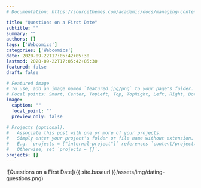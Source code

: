 ```yaml
---
# Documentation: https://sourcethemes.com/academic/docs/managing-content/

title: "Questions on a First Date"
subtitle: ""
summary: ""
authors: []
tags: ['Webcomics']
categories: ['Webcomics']
date: 2020-09-22T17:05:42+05:30
lastmod: 2020-09-22T17:05:42+05:30
featured: false
draft: false

# Featured image
# To use, add an image named `featured.jpg/png` to your page's folder.
# Focal points: Smart, Center, TopLeft, Top, TopRight, Left, Right, BottomLeft, Bottom, BottomRight.
image:
  caption: ""
  focal_point: ""
  preview_only: false

# Projects (optional).
#   Associate this post with one or more of your projects.
#   Simply enter your project's folder or file name without extension.
#   E.g. `projects = ["internal-project"]` references `content/project/deep-learning/index.md`.
#   Otherwise, set `projects = []`.
projects: []
---
```


![Questions on a First Date]({{ site.baseurl }}/assets/img/dating-questions.png)
